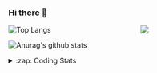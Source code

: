 ### Hi there 👋

<!--
**tao8687/tao8687** is a ✨ _special_ ✨ repository because its `README.md` (this file) appears on your GitHub profile.

Here are some ideas to get you started:

- 🔭 I’m currently working on ...
- 🌱 I’m currently learning ...
- 👯 I’m looking to collaborate on ...
- 🤔 I’m looking for help with ...
- 💬 Ask me about ...
- 📫 How to reach me: ...
- 😄 Pronouns: ...
- ⚡ Fun fact: ...
-->

<img align='right' src="https://media.giphy.com/media/M9gbBd9nbDrOTu1Mqx/giphy.gif" width="240">

  
![Top Langs](https://github-readme-stats.vercel.app/api/top-langs/?username=tao8687&layout=compact&title_color=23238E&text_color=A67D3D)

![Anurag's github stats](https://github-readme-stats.vercel.app/api?username=tao8687&show_icons=true&&text_color=A67D3D&title_color=23238E&show_icons=false&count_private=true&hide=stars)

<details>
  <summary>:zap: Coding Stats</summary>
  <br>
    
<!--START_SECTION:waka-->
![Code Time](http://img.shields.io/badge/Code%20Time-1%2C705%20hrs%2037%20mins-blue)

![Profile Views](http://img.shields.io/badge/Profile%20Views-0-blue)

**🐱 My GitHub Data** 

> 📦 1.5 MB Used in GitHub's Storage 
 > 
> 🏆 278 Contributions in the Year 2024
 > 
> 🚫 Not Opted to Hire
 > 
> 📜 58 Public Repositories 
 > 
> 🔑 26 Private Repositories 
 > 
**I'm an Early 🐤** 

```text
🌞 Morning                1502 commits        ██████████████████████░░░   87.68 % 
🌆 Daytime                88 commits          █░░░░░░░░░░░░░░░░░░░░░░░░   05.14 % 
🌃 Evening                119 commits         ██░░░░░░░░░░░░░░░░░░░░░░░   06.95 % 
🌙 Night                  4 commits           ░░░░░░░░░░░░░░░░░░░░░░░░░   00.23 % 
```
📅 **I'm Most Productive on Wednesday** 

```text
Monday                   246 commits         ████░░░░░░░░░░░░░░░░░░░░░   14.36 % 
Tuesday                  233 commits         ███░░░░░░░░░░░░░░░░░░░░░░   13.60 % 
Wednesday                301 commits         ████░░░░░░░░░░░░░░░░░░░░░   17.57 % 
Thursday                 227 commits         ███░░░░░░░░░░░░░░░░░░░░░░   13.25 % 
Friday                   243 commits         ████░░░░░░░░░░░░░░░░░░░░░   14.19 % 
Saturday                 236 commits         ███░░░░░░░░░░░░░░░░░░░░░░   13.78 % 
Sunday                   227 commits         ███░░░░░░░░░░░░░░░░░░░░░░   13.25 % 
```


📊 **This Week I Spent My Time On** 

```text
🕑︎ Time Zone: Asia/Shanghai

💬 Programming Languages: 
Other                    24 mins             █████████████████░░░░░░░░   66.36 % 
Bash                     12 mins             ████████░░░░░░░░░░░░░░░░░   32.67 % 
Markdown                 0 secs              ░░░░░░░░░░░░░░░░░░░░░░░░░   00.95 % 
Python                   0 secs              ░░░░░░░░░░░░░░░░░░░░░░░░░   00.02 % 

🔥 Editors: 
VS Code                  37 mins             █████████████████████████   100.00 % 

🐱‍💻 Projects: 
cartographer_ros         24 mins             █████████████████░░░░░░░░   66.30 % 
autox                    12 mins             ████████░░░░░░░░░░░░░░░░░   32.53 % 
BumbleBot_WS             0 secs              ░░░░░░░░░░░░░░░░░░░░░░░░░   00.95 % 
tami                     0 secs              ░░░░░░░░░░░░░░░░░░░░░░░░░   00.22 % 

💻 Operating System: 
Linux                    37 mins             █████████████████████████   100.00 % 
```

**I Mostly Code in C++** 

```text
C++                      11 repos            ████████░░░░░░░░░░░░░░░░░   31.43 % 
Python                   10 repos            ███████░░░░░░░░░░░░░░░░░░   28.57 % 
JavaScript               2 repos             █░░░░░░░░░░░░░░░░░░░░░░░░   05.71 % 
Batchfile                1 repo              █░░░░░░░░░░░░░░░░░░░░░░░░   02.86 % 
HTML                     1 repo              █░░░░░░░░░░░░░░░░░░░░░░░░   02.86 % 
```



**Timeline**

![Lines of Code chart](https://raw.githubusercontent.com/tao8687/tao8687/master/assets/bar_graph.png)


 Last Updated on 20/09/2024 01:36:42 UTC
<!--END_SECTION:waka-->
</details>
